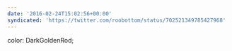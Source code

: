 ```yaml
---
date: '2016-02-24T15:02:56+00:00'
syndicated: 'https://twitter.com/roobottom/status/702521349785427968'
---
```

color: DarkGoldenRod;
